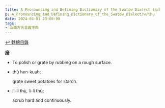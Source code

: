 ```yaml
---
title: A Pronouncing and Defining Dictionary of the Swatow Dialect (汕頭方言音義字典) / thṳ
p: A_Pronouncing_and_Defining_Dictionary_of_the_Swatow_Dialect/w/thṳ
date: 2024-04-01 23:00:00
tags: 
- 汕頭方言音義字典
---
```


[↩️ 轉總目錄](/A_Pronouncing_and_Defining_Dictionary_of_the_Swatow_Dialect)


**磨**
- To polish or grate by rubbing on a rough surface.

- thṳ̀ hun-kuah;

  grate sweet potatoes for starch.

- li-li thṳ̀, li-li thṳ̀;

  scrub hard and continuously.